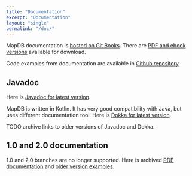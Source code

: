```yaml
---
title: "Documentation"
excerpt: "Documentation"
layout: "single"
permalink: "/doc/"
---
```


MapDB documentation is [hosted on Git Books](https://jankotek.gitbooks.io/mapdb/content/).
There are  [PDF and ebook versions](https://www.gitbook.com/book/jankotek/mapdb/details) available for download.

Code examples from documentation are available in [Github repository](https://github.com/jankotek/mapdb-site/tree/gh-pages/src/test/java/doc).


Javadoc
------------

Here is [Javadoc for latest version](/javadoc/latest/mapdb).

MapDB is written in Kotlin. It has very good compatibility with Java, but uses different
documentation tool. Here is [Dokka for latest version](/dokka/latest/mapdb/org.mapdb/).

TODO archive links to older versions of Javadoc and Dokka.


1.0 and 2.0 documentation
-------------------------------

1.0 and 2.0 branches are no longer supported. Here is  archived [PDF documentation](/down/mapdb-manual-20.pdf) and
  [older version examples](https://github.com/jankotek/mapdb/tree/release-2.0/src/test/java/examples).
